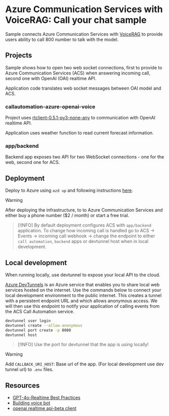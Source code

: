 # Azure Communication Services with VoiceRAG: Call your chat sample

Sample connects Azure Communication Services with [VoiceRAG](README.md) to provide users ability to call 800 number to talk with the model.

## Projects

Sample shows how to open two web socket connections, first to provide to Azure Communication Services (ACS) when answering incoming call, second one with OpenAI (OAI) realtime API.

Application code translates web socket messages between OAI model and ACS.

### callautomation-azure-openai-voice

Project uses [rtclient-0.5.1-py3-none-any](https://github.com/Azure-Samples/aoai-realtime-audio-sdk/releases) to communication with OpenAI realtime API.

Application uses weather function to read current forecast information.

### app/backend

Backend app exposes two API for two WebSocket connections - one for the web, second one for ACS.

## Deployment

Deploy to Azure using `azd up` and following instructions [here](./README.md#deploying-the-app).

> [!WARNING]
> After deploying the infrastructure, to to Azure Communication Services and either buy a phone number ($2 / month) or start a free trial.

> [!INFO]
> By default deployment configures ACS with `app/backend` application. To change how incoming call is handled
> go to ACS -> Events -> incoming call webhook -> change the endpoint to either `call automation`, `backend` apps or devtunnel host when in local development.

## Local development

When running locally, use devtunnel to expose your local API to the cloud.

[Azure DevTunnels](https://learn.microsoft.com/en-us/azure/developer/dev-tunnels/overview) is an Azure service that enables you to share local web services hosted on the internet. Use the commands below to connect your local development environment to the public internet. This creates a tunnel with a persistent endpoint URL and which allows anonymous access. We will then use this endpoint to notify your application of calling events from the ACS Call Automation service.

```bash
devtunnel user login
devtunnel create --allow-anonymous
devtunnel port create -p 8080
devtunnel host
```

> [!INFO]
> Use the port for devtunnel that the app is using locally!

> [!WARNING]
> Add `CALLBACK_URI_HOST`: Base url of the app. (For local development use dev tunnel url) to `.env` files.

## Resources

* [GPT-4o-Realtime Best Practices](https://techcommunity.microsoft.com/blog/azure-ai-services-blog/voice-bot-gpt-4o-realtime-best-practices---a-learning-from-customer-journey/4373584)
* [Building voice bot](https://techcommunity.microsoft.com/blog/azure-ai-services-blog/my-journey-of-building-a-voice-bot-from-scratch/4362567)
* [openai realtime api-beta client](https://github.com/openai/openai-realtime-api-beta)